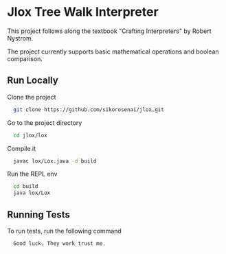 
# Jlox Tree Walk Interpreter

This project follows along the textbook "Crafting Interpreters" by Robert Nystrom.

The project currently supports basic mathematical operations and boolean comparison. 

## Run Locally

Clone the project

```bash
  git clone https://github.com/sikorosenai/jlox.git
```

Go to the project directory

```bash
  cd jlox/lox
```

Compile it

```bash
  javac lox/Lox.java -d build
```

Run the REPL env

```bash
  cd build
  java lox/Lox
```


## Running Tests

To run tests, run the following command

```bash
  Good luck. They work trust me.
```

